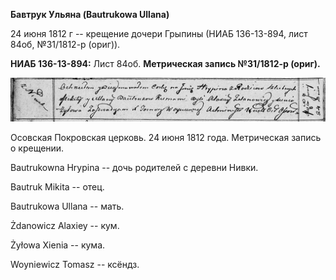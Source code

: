 **Бавтрук Ульяна (Bautrukowa Ullana)**

24 июня 1812 г -- крещение дочери Грыпины (НИАБ 136-13-894, лист 84об,
№31/1812-р (ориг)).

**НИАБ 136-13-894:** Лист 84об. **Метрическая запись №31/1812-р
(ориг).**

![](./media/8521ff633029586b6d49d008b1fea77710d76d5f.png)

Осовская Покровская церковь. 24 июня 1812 года. Метрическая запись о
крещении.

Bautrukowna Hrypina -- дочь родителей с деревни Нивки.

Bautruk Mikita -- отец.

Bautrukowa Ullana -- мать.

Żdanowicz Alaxiey -- кум.

Żyłowa Xienia -- кума.

Woyniewicz Tomasz -- ксёндз.
